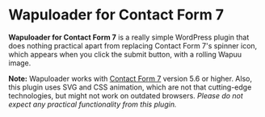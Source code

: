 # Wapuloader for Contact Form 7

**Wapuloader for Contact Form 7** is a really simple WordPress plugin that does nothing practical apart from replacing Contact Form 7's spinner icon, which appears when you click the submit button, with a rolling Wapuu image.

**Note:** Wapuloader works with [Contact Form 7](https://wordpress.org/plugins/contact-form-7/) version 5.6 or higher. Also, this plugin uses SVG and CSS animation, which are not that cutting-edge technologies, but might not work on outdated browsers. *Please do not expect any practical functionality from this plugin.*
